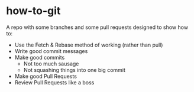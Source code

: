 # how-to-git

A repo with some branches and some pull requests designed to show how to:

* Use the Fetch & Rebase method of working (rather than pull)
* Write good commit messages
* Make good commits
    * Not too much sausage
    * Not squashing things into one big commit
* Make good Pull Requests
* Review Pull Requests like a boss

